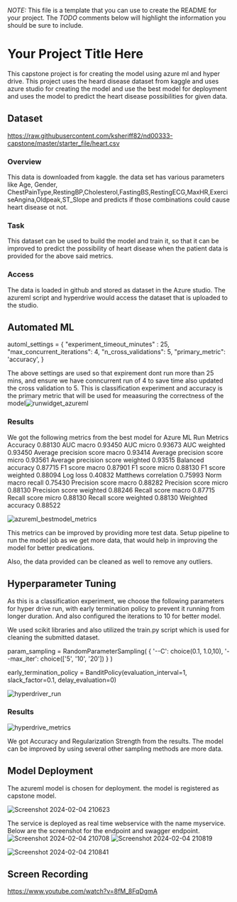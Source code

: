 *NOTE:* This file is a template that you can use to create the README for your project. The *TODO* comments below will highlight the information you should be sure to include.

# Your Project Title Here

This capstone project is for creating the model using azure ml and hyper drive. This project uses the heard disease dataset from kaggle and uses azure studio for creating the model and use the best model for deployment and uses the model to predict the heart disease possibilities for given data.


## Dataset
https://raw.githubusercontent.com/ksheriff82/nd00333-capstone/master/starter_file/heart.csv

### Overview
This data is downloaded from kaggle. the data set has various parameters like Age, Gender, ChestPainType,RestingBP,Cholesterol,FastingBS,RestingECG,MaxHR,ExerciseAngina,Oldpeak,ST_Slope and predicts if those combinations could cause heart disease ot not.

### Task
This dataset can be used to build the model and train it, so that it can be improved to predict the possibility of heart disease when the patient data is provided for the above said metrics.

### Access
The data is loaded in github and stored as dataset in the Azure studio. The azureml script and hyperdrive would access the dataset that is uploaded to the studio.

## Automated ML
automl_settings = {
    "experiment_timeout_minutes" : 25,
    "max_concurrent_iterations": 4,
    "n_cross_validations": 5,
    "primary_metric": 'accuracy',
}

The above settings are used so that expirement dont run more than 25 mins, and ensure we have conncurrent run of 4 to save time also updated the cross validation to 5. This is classification experiment and accuracy is the primary metric that will be used for meaasuring the correctness of the model![runwidget_azureml](https://github.com/ksheriff82/nd00333-capstone/assets/43680905/142e40fe-438f-4d96-a5c5-bacec784267f)



### Results
We got the following metrics from the best model for Azure ML
Run Metrics
Accuracy
0.88130
AUC macro
0.93450
AUC micro
0.93673
AUC weighted
0.93450
Average precision score macro
0.93414
Average precision score micro
0.93561
Average precision score weighted
0.93515
Balanced accuracy
0.87715
F1 score macro
0.87901
F1 score micro
0.88130
F1 score weighted
0.88094
Log loss
0.40832
Matthews correlation
0.75993
Norm macro recall
0.75430
Precision score macro
0.88282
Precision score micro
0.88130
Precision score weighted
0.88246
Recall score macro
0.87715
Recall score micro
0.88130
Recall score weighted
0.88130
Weighted accuracy
0.88522


![azureml_bestmodel_metrics](https://github.com/ksheriff82/nd00333-capstone/assets/43680905/616142d2-42fc-425b-9dbb-6ad49376197a)

This metrics can be improved by providing more test data. Setup pipeline to run the model job as we get more data, that would help in improving the model for better predications.

Also, the data provided can be cleaned as well to remove any outliers.

## Hyperparameter Tuning
As this is a classification experiment, we  choose the following  parameters for hyper drive run, with early termination policy to prevent it running from longer duration. And also configured the iterations to 10 for better model.

We used scikit libraries and also utilized the train.py script which is used for cleaning the submitted dataset.

param_sampling = RandomParameterSampling(
    { 
        '--C': choice(0.1, 1.0,10),
        '--max_iter': choice(['5', '10', '20'])
    }
)

early_termination_policy = BanditPolicy(evaluation_interval=1, slack_factor=0.1, delay_evaluation=0)

![hyperdriver_run](https://github.com/ksheriff82/nd00333-capstone/assets/43680905/4839b2dc-41bb-40e0-8145-29373e847150)

### Results
![hyperdrive_metrics](https://github.com/ksheriff82/nd00333-capstone/assets/43680905/ed61b495-abbf-40b9-bdd5-d81a963704c4)

We got Accuracy and Regularization Strength from the results. The model can be improved by using several other sampling methods are more data.

## Model Deployment
The azureml model is chosen for deployment. the model is registered as capstone model.

![Screenshot 2024-02-04 210623](https://github.com/ksheriff82/nd00333-capstone/assets/43680905/c573727e-c272-4c81-97e5-87b03dcd912f)

The service is deployed as real time webservice with the name myservice. Below are the screenshot for the endpoint and swagger endpoint.
![Screenshot 2024-02-04 210708](https://github.com/ksheriff82/nd00333-capstone/assets/43680905/9e773336-900a-42c0-bc7f-103b901dce14)
![Screenshot 2024-02-04 210819](https://github.com/ksheriff82/nd00333-capstone/assets/43680905/d121542b-2f3c-4c9e-8961-83abde868de6)

![Screenshot 2024-02-04 210841](https://github.com/ksheriff82/nd00333-capstone/assets/43680905/a82adc24-425a-4561-80e0-f680b8c7a1b9)



## Screen Recording
https://www.youtube.com/watch?v=8fM_8FqDgmA

